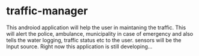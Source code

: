 # traffic-manager
This androiod application will help the user in maintaning the traffic. This will alert the police, ambulance, municipality in case of emergency and also tells the water logging, traffic status etc to the user. sensors will be the Input source. Right now this application is still developing...
